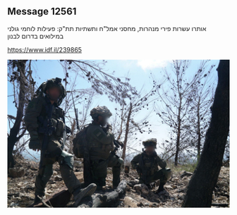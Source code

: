 ## Message 12561

אותרו עשרות פירי מנהרות, מחסני אמל"ח ותשתיות תת"ק:
פעילות לוחמי גולני במילואים בדרום לבנון

  https://www.idf.il/239865

![Photo](12561/12561_photo.jpg)
